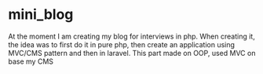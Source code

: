 # mini_blog 
At the moment I am creating my blog for interviews in php. When creating it, the idea was to first do it in pure php,
then create an application using MVC/CMS pattern and then in laravel.
This part made on OOP, used MVC on base my CMS